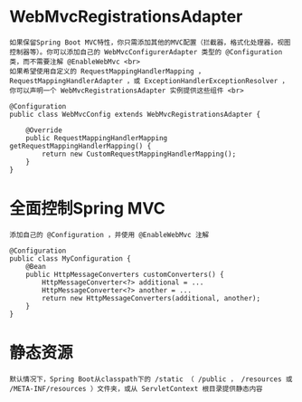 # WebMvcRegistrationsAdapter<br>
	如果保留Spring Boot MVC特性，你只需添加其他的MVC配置（拦截器，格式化处理器，视图控制器等）。你可以添加自己的 WebMvcConfigurerAdapter 类型的 @Configuration 类，而不需要注解 @EnableWebMvc <br>
	如果希望使用自定义的 RequestMappingHandlerMapping ， RequestMappingHandlerAdapter ，或 ExceptionHandlerExceptionResolver ，你可以声明一个 WebMvcRegistrationsAdapter 实例提供这些组件 <br>
```
@Configuration
public class WebMvcConfig extends WebMvcRegistrationsAdapter {

    @Override
    public RequestMappingHandlerMapping getRequestMappingHandlerMapping() {
        return new CustomRequestMappingHandlerMapping();
    }
}

```

# 全面控制Spring MVC<br>
	添加自己的 @Configuration ，并使用 @EnableWebMvc 注解
```
@Configuration
public class MyConfiguration {
	@Bean
	public HttpMessageConverters customConverters() {
		HttpMessageConverter<?> additional = ...
		HttpMessageConverter<?> another = ...
		return new HttpMessageConverters(additional, another);
	}
}
```

# 静态资源<br>
	默认情况下，Spring Boot从classpath下的 /static （ /public ， /resources 或 /META-INF/resources ）文件夹，或从 ServletContext 根目录提供静态内容